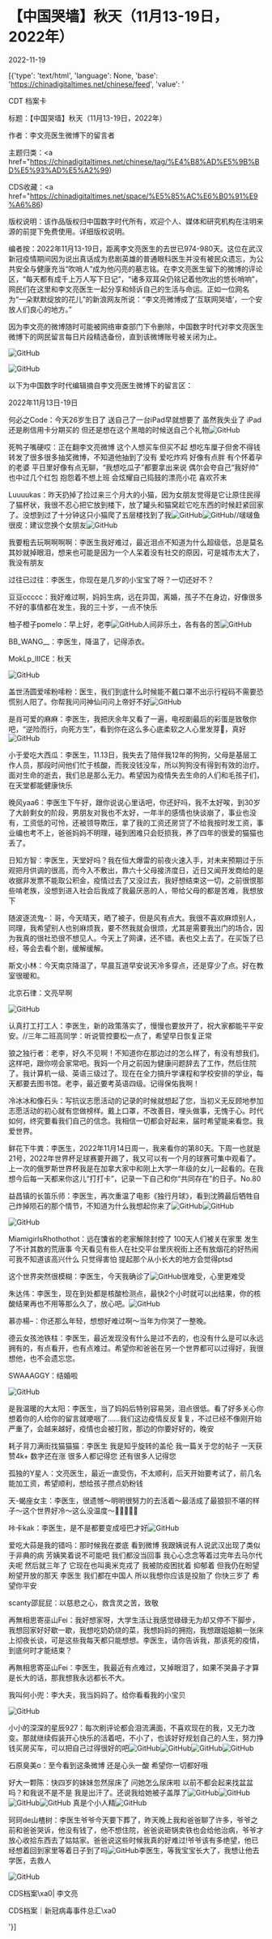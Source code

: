 # 【中国哭墙】秋天（11月13-19日，2022年）

2022-11-19

[{'type': 'text/html', 'language': None, 'base': 'https://chinadigitaltimes.net/chinese/feed', 'value': '

CDT 档案卡

标题：【中国哭墙】秋天（11月13-19日，2022年）

作者：李文亮医生微博下的留言者

主题归类：<a href="https://chinadigitaltimes.net/chinese/tag/%E4%B8%AD%E5%9B%BD%E5%93%AD%E5%A2%99)

CDS收藏：<a href="https://chinadigitaltimes.net/space/%E5%85%AC%E6%B0%91%E9%A6%86)

版权说明：该作品版权归中国数字时代所有，欢迎个人、媒体和研究机构在注明来源的前提下免费使用。详细版权说明。





编者按：2022年11月13-19日，距离李文亮医生的去世已974-980天。这位在武汉新冠疫情期间因为说出真话成为悲剧英雄的普通眼科医生并没有被民众遗忘，为公共安全与健康充当“吹哨人”成为他闪亮的墓志铭。在李文亮医生留下的微博的评论区，“每天都有成千上万人写下日记”，“诸多双耳朵仍铭记着他吹出的悠长哨响”，网民们在这里和李文亮医生一起分享和倾诉自己的生活与命运。正如一位网名为“一朵默默绽放的花儿”的新浪网友所说：“李文亮微博成了‘互联网哭墙’，一个安放人们良心的地方。”

因为李文亮的微博随时可能被网络审查部门下令删除，中国数字时代对李文亮医生微博下的网民留言每日片段精选备份，直到该微博账号被关闭为止。

![GitHub](https://chinadigitaltimes.net/chinese/files/2020/03/Screenshot-2020-03-13-10.48.21.png)

![GitHub](https://chinadigitaltimes.net/chinese/files/2020/03/Screenshot-2020-03-15-11.01.33.png)

以下为中国数字时代编辑摘自李文亮医生微博下的留言区：

2022年11月13日-19日

何必之Code：今天26岁生日了 送自己了一台iPad早就想要了 虽然我失业了 iPad还是刷信用卡分期买的 但还是想在这个黑暗的时候送自己个礼物![GitHub](https://chinadigitaltimes.net/chinese/files/2022/11/post-689822-63757fb3213c3.png)

死鸭子嘴硬哎：正在翻李文亮微博 这个人想买车但买不起 想吃车厘子但舍不得钱 转发了很多很多抽奖微博，不知道他抽到了没有 爱吃炸鸡 好像有点胖 有个怀着孕的老婆 平日里好像有点无聊，“我想吃瓜子”都要拿出来说 偶尔会夸自己“我好帅” 也中过几个红包 抱怨着不想上班 会炫耀自己捣鼓的漂亮小花 喜欢芥末

Luuuukas：昨天扔掉了捡过来三个月大的小猫，因为女朋友觉得是它让原住民得了猫杯状，我很不忍心把它放到楼下，放了罐头和猫窝趁它吃东西的时候赶紧回家了。没想到过了十分钟这只小猫爬了五层楼找到了我![GitHub](https://chinadigitaltimes.net/chinese/files/2022/11/post-689822-637585747f2e3.png)![GitHub](https://chinadigitaltimes.net/chinese/files/2022/11/post-689822-637585747f2e3.png)//啵啵鱼很皮：建议您换个女朋友![GitHub](https://chinadigitaltimes.net/chinese/files/2022/11/post-689822-637585748adb7.png)

我要粗去玩啊啊啊啊：李医生我好难过，最近泪点不知道为什么超级低，总是莫名其妙就掉眼泪，想来也可能是因为一个人呆着没有社交的原因，可是城市太大了，我没有朋友

过往已过往：李医生，你现在是几岁的小宝宝了呀？一切还好不？

豆豆ccccc：我好难过啊，妈妈生病，远在异国，离婚，孩子不在身边，好像很多不好的事情都在发生，我的三十岁，一点不快乐

柚子橙子pomelo：早上好，老李![GitHub](https://chinadigitaltimes.net/chinese/files/2022/11/post-689822-63757fb32ecf9.png)人间非乐土，各有各的苦![GitHub](https://chinadigitaltimes.net/chinese/files/2022/11/post-689822-63757fb33a00f.png)

BB_WANG__：李医生，降温了，记得添衣。

MokLp_IIICE：秋天

![GitHub](https://chinadigitaltimes.net/chinese/files/2022/11/image-1668647108276.png)

盖世汤圆爱嗦粉嗦粉：医生，我们到底什么时候能不戴口罩不出示行程码不需要恐慌别人阳了。你帮我问问神仙问问上帝好不好![GitHub](https://chinadigitaltimes.net/chinese/files/2022/11/post-689822-637589bfa578c.png)

是肖可爱的麻麻：李医生，我把庆余年又看了一遍，电视剧最后的彩蛋是致敬你吧，“逆险而行，向死方生”，看到你在这么多心底柔软之人心里发芽🌱，真好![GitHub](https://chinadigitaltimes.net/chinese/files/2022/11/post-689822-6379675993d35.png)

小于爱吃大西瓜：李医生，11.13日，我失去了陪伴我12年的狗狗，父母是基层工作人员，那段时间他们忙于核酸，而我没钱没车，所以狗狗没有得到有效的治疗。面对生命的逝去，我们总是那么无力。希望因为疫情失去生命的人们和毛孩子们，在天堂都能健康快乐

晚风yaa6：李医生下午好，跟你说说心里话吧，你还好吗，我不太好唉，到30岁了大龄剩女的阶段，男朋友对我也不太好，一年半的感情也快谈崩了，事业也没有，工资低的可怜，还被领导欺压，拿了我的工资还房贷了不给我按时发工资，事业编也考不上，爸爸妈妈不明理，碰到困难只会贬损我，养了四年的很爱的猫猫也丢了。

日知方智：李医生，天堂好吗？我在恒大爆雷的前夜火速入手，对未来预期过于乐观把月供调的很高，而今入不敷出，靠六十父母接济度日，近日又闻开发商给的是收据非发票不能取公积金，疫情过去了又没过去，我好想结束这一切，之前很恨那些啃老族，没想到进入社会后我成了我最厌恶的人，带给父母的都是苦难，我想放下

随波逐流鬼-：哥，今天晴天，晒了被子，但是风有点大。我很不喜欢麻烦别人，同理，我希望别人也别麻烦我，要不然我就会很烦，尤其是需要我出门的场合，因为我真的很社恐很不想见人。今天上了网课，还不错。表也交上去了。在买饭了已经，等会去看个剧，缓解缓解。

斯文小林：今天南京降温了，早晨互道早安说天冷多穿点，还是穿少了点。好在教室很暖和。

北京石律：文亮早啊

![GitHub](https://chinadigitaltimes.net/chinese/files/2022/11/image-1668644772600.png)

认真打工打工人：李医生，新的政策落实了，慢慢也要放开了，祝大家都能平平安安。//三年二班高同学：听说管控要松一点了，希望早日恢复正常

狼之独行者：老李，好久不见啊！不知道你在那边过的怎么样了，有没有想我们。这样吧，跟你唠会家常吧。我妈一个月之前因为健康问题辞去了工作，然后住院了。我计算机一级、英语三级过了。现在在全力搞升学课程和学校安排的学业，每天都要去图书馆。老李，最近要考英语四级。记得保佑我啊！

冷冰冰和像石头：写抗议志愿活动的记录的时候就想起了您，当初义无反顾地参加志愿活动的初心就有您做榜样。戴上口罩，不改善目，埋头做事，无愧于心。时代如何，终究要看我们自己的信念。我相信一切都会好起来，届时希望能来看您。我爱世界。

鲜花下牛粪：李医生，2022年11月14日周一，我来看你的第80天。下周一也就是21号，2022年世界杯足球赛要开踢了，我又可以有一个月的球赛可集中观看了。上一次的俄罗斯世界杯我是在加拿大家中和刚上大学一年级的女儿一起看的。在我想今后每一天都来你这儿“打打卡”，记录一下自己和你“共同存在”的日子。No.80

益昌镇的长笛乐师：李医生，再次重温了电影《独行月球》，看到沈腾最后牺牲自己炸掉陨石的那个情节，不知道为什么我想起你来了![GitHub](https://chinadigitaltimes.net/chinese/files/2022/11/post-689822-637588a9ac96b.png)![GitHub](https://chinadigitaltimes.net/chinese/files/2022/11/post-689822-637588a9ac96b.png)

![GitHub](https://chinadigitaltimes.net/chinese/files/2022/11/image-1668647069599.png)

MiamigirlsRhothothot：远在馕省的老家解除封控了 100天人们被关在家里 发生了不计其数的荒唐事 今天看见有些人在社交平台里庆祝街上还有放烟花的好热闹 可我不知道该高兴什么 只觉得害怕 提起那个从小长大的地方会觉得ptsd

这个世界突然很模糊：李医生，今天我确诊了![GitHub](https://chinadigitaltimes.net/chinese/files/2022/11/post-689822-637584dcd808c.png)很难受，心里更难受

朱达伟：李医生，现在到处都是核酸检测点，最快2个小时就可以出结果，你的核酸结果再也不用等那么久了，放心吧。![GitHub](https://chinadigitaltimes.net/chinese/files/2022/11/post-689822-63796759a284a.png)

慕亦楊&#8211;：你还那么年轻，想想好难过啊～当年为你哭了一整晚。

德云女孩池铁柱：李医生，最近发现没有什么是过不去的，也没有什么是可以永远拥有的，有点看开，也有点难过。希望你和爸爸在另一个世界都可以过得好，我很想他，也不会遗忘您。

SWAAAGGY：结婚啦

![GitHub](https://chinadigitaltimes.net/chinese/files/2022/11/image-1668646098530.png)

是我温暖的大太阳：李医生，当了妈妈后特别容易哭，泪点很低。看了好多关心你想着你的人给你的留言就哽咽了……我们这边疫情反反复复，不过已经不像刚开始严重了，会越来越好，疫情也会被打败，那边的你要好好的，晚安

耗子背刀满街找猫猫猫：李医生 我是知乎旋转的盖伦 我一篇关于您的帖子 一天获赞4k+ 数字还在涨 很多人都记得您 还有很多人记得您

孤独的Y星人：文亮医生，最近一直受伤，不太顺利，后天开始要考试了，前几名能加工资，希望顺利，想给孩子攒点奶粉钱

天-蝎座女主：李医生，很遗憾～明明很努力的去活着～最活成了最狼狈不堪的样子～这个世界好冷～这么没温度～🙏🙏🙏🙏🙏

咔卡kak：李医生，是不是都要变成哑巴才好![GitHub](https://chinadigitaltimes.net/chinese/files/2022/11/post-689822-63796759b0ff7.png)

爱吃大蒜是我的错吗：那时候我在娄底 看到微博 我跟姨说有人说武汉出现了类似于非典的病 芳姨笑着说不可能吧 我们都没当回事 我心心念念等着过完年去马尔代夫呢 然后就三年了 它现在也叫奥米克戎了 我被防疫困扰着 抑郁着 但我仍在盼望 盼望开放的那天 李医生 我们都在中国人 所以我想你应该是投胎了 你快三岁了 希望你平安

scanty邵屁屁：以慈悲之心，救含灵之苦，致敬

再無相思寄巫山Fei：我好想家呀，大学生活让我感觉碌碌无为却又停不下脚步，我想回家好好歇一歇，我想吃奶奶烧的菜，我想妈妈的拥抱，我想跟姐姐躺一张床上彻夜长谈，可是这些我每天都只能想想。李医生，请你告诉我，那该死的疫情，到底何时才能结束？

再無相思寄巫山Fei：李医生，我最近有点难过，又掉眼泪了，如果不哭鼻子才算是长大的话，那我想我永远都长不大。

我叫何小兜：李大夫，我当妈妈了。给你看看我的小宝贝

![GitHub](https://chinadigitaltimes.net/chinese/files/2022/11/image-1668646241609.png)

小小的深深的星辰927：每次刷评论都会泪流满面，不喜欢现在的我，又无力改变。那就继续假装开心快乐的活着吧，不小了，也该好好规划自己的人生，努力挣钱买房买车，可以把自己过得很好的吧![GitHub](https://chinadigitaltimes.net/chinese/files/2022/11/post-689822-63757fb345449.png)![GitHub](https://chinadigitaltimes.net/chinese/files/2022/11/post-689822-63757fb345449.png)![GitHub](https://chinadigitaltimes.net/chinese/files/2022/11/post-689822-63757fb345449.png)![GitHub](https://chinadigitaltimes.net/chinese/files/2022/11/post-689822-63757fb345449.png)

石原臭美o：至今看到这条微博 还是心头一酸 希望你一切都好哦

好大一颗陈：快四岁的妹妹忽然尿床了 问她怎么尿床啦 以前不都会起来找盆盆吗？和我说不是不是 我是出汗了。还说我给她被子盖厚了![GitHub](https://chinadigitaltimes.net/chinese/files/2022/11/post-689822-63757fb3728b5.png)![GitHub](https://chinadigitaltimes.net/chinese/files/2022/11/post-689822-63757fb3728b5.png)![GitHub](https://chinadigitaltimes.net/chinese/files/2022/11/post-689822-63757fb3728b5.png)![GitHub](https://chinadigitaltimes.net/chinese/files/2022/11/post-689822-63757fb3728b5.png) 真是个小人精![GitHub](https://chinadigitaltimes.net/chinese/files/2022/11/post-689822-63757fb39d1ec.png)

珂珂de山楂树：李医生爷爷今天要下葬了，昨天晚上我和爸爸聊了许多，爷爷之前和爸爸哭诉，他没有钱了，他不想住院，爸爸说砸锅卖铁也会给他治病，爷爷才放心收拾东西去了姑姑家。爸爸说这些时候我真的好难过!爷爷该有多绝望，他已经想着回到家里等着日子到了吗![GitHub](https://chinadigitaltimes.net/chinese/files/2022/11/post-689822-63757fb345449.png)李医生，等我宝宝长大了，我想让他去学医，去救人



![GitHub](https://chinadigitaltimes.net/chinese/files/2020/03/37-150x150.jpg)

CDS档案\xa0| 李文亮

CDS档案｜新冠病毒事件总汇\xa0

'}]